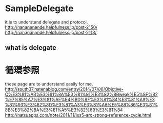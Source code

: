 # SampleDelegate
it is to understand delegate and protocol.
http://nanananande.helpfulness.jp/post-2150/
http://nanananande.helpfulness.jp/post-2113/

## what is delegate

# 循環参照
these page are to understand easily for me.
http://south37.hatenablog.com/entry/2014/07/06/Objctive-C%E3%81%AB%E3%81%8A%E3%81%91%E3%82%8Bweak%E5%8F%82%E7%85%A7%E3%81%AE%E4%BD%BF%E3%81%84%E3%81%A9%E3%81%93%E3%82%8D%E3%81%A3%E3%81%A6%E5%88%86%E3%81%8B%E3%82%8A%E3%81%A5%E3%82%89%E3%81%84
http://natsuapps.com/note/2011/11/ios5-arc-strong-reference-cycle.html
